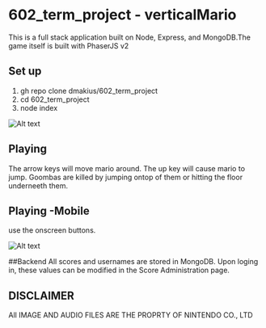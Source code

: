 # 602_term_project - verticalMario

This is a full stack application built on Node, Express, and MongoDB.The game itself is built with PhaserJS v2

## Set up
1. gh repo clone dmakius/602_term_project
2. cd 602_term_project
3. node index

![Alt text](https://s3-us-west-2.amazonaws.com/makoverwebsite/BlogImages/marioTitle.png)

## Playing
The arrow keys will move mario around. The up key will cause mario to jump. Goombas are killed by jumping ontop of them or hitting the floor underneeth them.

## Playing -Mobile
use the onscreen buttons.

![Alt text](https://s3-us-west-2.amazonaws.com/makoverwebsite/BlogImages/verticalMario.png)

##Backend
All scores and usernames are stored in MongoDB. Upon loging in, these values can be modified in the Score Administration page.

## DISCLAIMER
All IMAGE AND AUDIO FILES ARE THE PROPRTY OF NINTENDO CO., LTD
